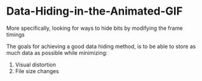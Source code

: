 # Data-Hiding-in-the-Animated-GIF
More specifically, looking for ways to hide bits by modifying the frame timings

The goals for achieving a good data hiding method, is to be able to store as much data as possible while minimizing:
  1. Visual distortion
  2. File size changes
